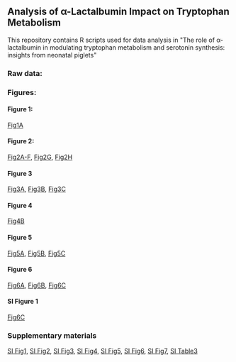 ## Analysis of α-Lactalbumin Impact on Tryptophan Metabolism
This repository contains R scripts used for data analysis in "The role of α-lactalbumin in modulating tryptophan metabolism and serotonin synthesis: insights from neonatal piglets"

### Raw data:

### Figures:

#### Figure 1:
[Fig1A](https://xuahe.github.io/piglet-aLac-tryptophan-study/Figure_1/Fig1A_Formula_comp.html)

#### Figure 2:
[Fig2A-F](https://xuahe.github.io/piglet-aLac-tryptophan-study/Figure_2/Fig2A-F_Postprandial_response.html), 
[Fig2G](https://xuahe.github.io/piglet-aLac-tryptophan-study/Figure_2/Fig2G_Postprandial_Trp_individual_lineplots.html), 
[Fig2H](https://xuahe.github.io/piglet-aLac-tryptophan-study/Figure_2/Fig2H_Postprandial_Trp_at_120min_intake_relationship.html)

#### Figure 3
[Fig3A](https://xuahe.github.io/piglet-aLac-tryptophan-study/Figure_3/Fig3A_Free_trp_in_serum.html), 
[Fig3B](https://xuahe.github.io/piglet-aLac-tryptophan-study/Figure_3/Fig3B_Trp_levels.html),
[Fig3C](https://xuahe.github.io/piglet-aLac-tryptophan-study/Figure_3/Fig3C_Trp_to_LNAA_ratio.html)

#### Figure 4
[Fig4B](https://xuahe.github.io/piglet-aLac-tryptophan-study/Figure_4/Fig4B_Trp_metabolites_cor.html)

#### Figure 5
[Fig5A](https://xuahe.github.io/piglet-aLac-tryptophan-study/Figure_5/Fig5A_Trp_kyun_pathway_metabolites.html), 
[Fig5B](https://xuahe.github.io/piglet-aLac-tryptophan-study/Figure_5/Fig5B_Ketones.html), 
[Fig5C](https://xuahe.github.io/piglet-aLac-tryptophan-study/Figure_5/Fig5C_Serotonin.html)

#### Figure 6
[Fig6A](https://xuahe.github.io/piglet-aLac-tryptophan-study/Figure_6/Fig6A_Trp_metabolism_kynu_ratio.html), 
[Fig6B](https://xuahe.github.io/piglet-aLac-tryptophan-study/Figure_6/Fig6B_IFNgamma.html), 
[Fig6C](https://xuahe.github.io/piglet-aLac-tryptophan-study/Figure_6/Fig6C_Cortisol.html)

#### SI Figure 1
[Fig6C](https://xuahe.github.io/piglet-aLac-tryptophan-study/Figure_6/Fig6C_Cortisol.html)


### Supplementary materials
[SI Fig1](https://xuahe.github.io/piglet-aLac-tryptophan-study/SI_Figure_1/SI.Fig1_Weight_and_intake.html), 
[SI Fig2](https://xuahe.github.io/piglet-aLac-tryptophan-study/SI_Figure_2/SI.Fig2_Hb_and_Hct.html), 
[SI Fig3](https://xuahe.github.io/piglet-aLac-tryptophan-study/SI_Figure_3/SI.Fig3_hormones.html), 
[SI Fig4](https://xuahe.github.io/piglet-aLac-tryptophan-study/SI_Figure_4/SI.Fig4_Postprandial_metabolome_PCA.html), 
[SI Fig5](https://xuahe.github.io/piglet-aLac-tryptophan-study/SI_Figure_5/SI.Fig5_Postprandial_Trp_individual_lineplots.html), 
[SI Fig6](https://xuahe.github.io/piglet-aLac-tryptophan-study/SI_Figure_6/SI.Fig6_Overall_metabolome_difference_PCA.html), 
[SI Fig7](https://xuahe.github.io/piglet-aLac-tryptophan-study/SI_Figure_7/SI.Fig7_Brain_quinolinate.html), 
[SI Table3](https://xuahe.github.io/piglet-aLac-tryptophan-study/SI_Table_3/SI.Table3_organ_weight.html)




